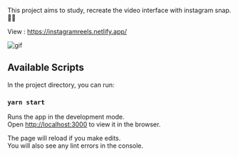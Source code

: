 This project aims to study, recreate the video interface with instagram snap. 🐱‍🏍

View : https://instagramreels.netlify.app/


![gif](https://user-images.githubusercontent.com/26586585/90582819-16682980-e1a5-11ea-96b9-85d211942238.gif)

## Available Scripts

In the project directory, you can run:

### `yarn start`

Runs the app in the development mode.<br />
Open [http://localhost:3000](http://localhost:3000) to view it in the browser.

The page will reload if you make edits.<br />
You will also see any lint errors in the console.
